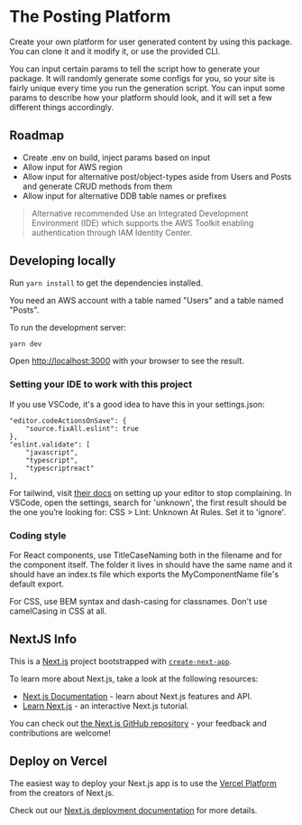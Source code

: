 # The Posting Platform

Create your own platform for user generated content by using this package. You can clone it and it modify it, or use the provided CLI.

You can input certain params to tell the script how to generate your package. It will randomly generate some configs for you, so your site is fairly unique every time you run the generation script. You can input some params to describe how your platform should look, and it will set a few different things accordingly.

## Roadmap

- Create .env on build, inject params based on input
- Allow input for AWS region
- Allow input for alternative post/object-types aside from Users and Posts and generate CRUD methods from them
- Allow input for alternative DDB table names or prefixes

> Alternative recommended
> Use an Integrated Development Environment (IDE) which supports the AWS Toolkit enabling authentication through IAM Identity Center.

## Developing locally

Run `yarn install` to get the dependencies installed.

You need an AWS account with a table named "Users" and a table named "Posts".

To run the development server:

```bash
yarn dev
```

Open [http://localhost:3000](http://localhost:3000) with your browser to see the result.

### Setting your IDE to work with this project

If you use VSCode, it's a good idea to have this in your settings.json:

```
"editor.codeActionsOnSave": {
    "source.fixAll.eslint": true
},
"eslint.validate": [
    "javascript",
    "typescript",
    "typescriptreact"
],
```

For tailwind, visit [their docs](https://tailwindcss.com/docs/editor-setup) on setting up your editor to stop complaining.
In VSCode, open the settings, search for 'unknown', the first result should be the one you’re looking for: CSS > Lint: Unknown At Rules. Set it to 'ignore'.

### Coding style

For React components, use TitleCaseNaming both in the filename and for the component itself. The folder it lives in should have the same name and it should have an index.ts file which exports the MyComponentName file's default export.

For CSS, use BEM syntax and dash-casing for classnames. Don't use camelCasing in CSS at all.

## NextJS Info

This is a [Next.js](https://nextjs.org/) project bootstrapped with [`create-next-app`](https://github.com/vercel/next.js/tree/canary/packages/create-next-app).

To learn more about Next.js, take a look at the following resources:

- [Next.js Documentation](https://nextjs.org/docs) - learn about Next.js features and API.
- [Learn Next.js](https://nextjs.org/learn) - an interactive Next.js tutorial.

You can check out [the Next.js GitHub repository](https://github.com/vercel/next.js/) - your feedback and contributions are welcome!

## Deploy on Vercel

The easiest way to deploy your Next.js app is to use the [Vercel Platform](https://vercel.com/new?utm_medium=default-template&filter=next.js&utm_source=create-next-app&utm_campaign=create-next-app-readme) from the creators of Next.js.

Check out our [Next.js deployment documentation](https://nextjs.org/docs/deployment) for more details.

